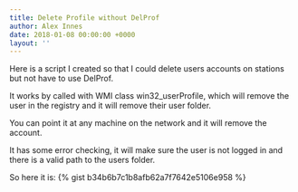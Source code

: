 ```yaml
---
title: Delete Profile without DelProf
author: Alex Innes
date: 2018-01-08 00:00:00 +0000
layout: ''
---
```

Here is a script I created so that I could delete users accounts on stations but not have to use DelProf.
<!--more-->
It works by called with WMI class win32_userProfile, which will remove the user in the registry and it will remove their user folder. 

You can point it at any machine on the network and it will remove the account. 

It has some error checking, it will make sure the user is not logged in and there is a valid path to the users folder.

So here it is:
{% gist b34b6b7c1b8afb62a7f7642e5106e958 %}